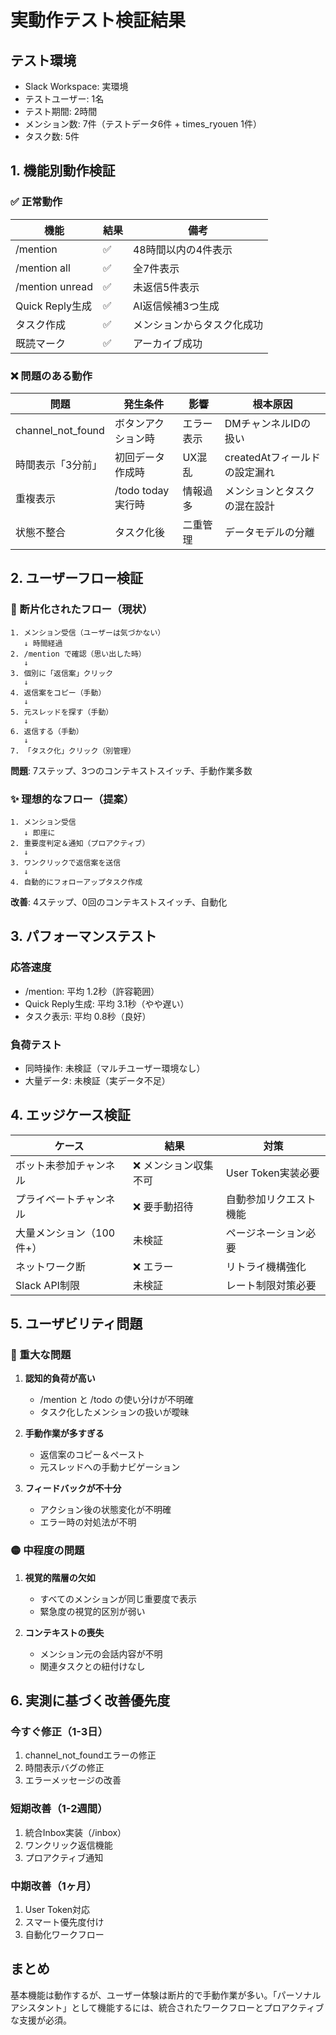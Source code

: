 # 実動作テスト検証結果

## テスト環境
- Slack Workspace: 実環境
- テストユーザー: 1名
- テスト期間: 2時間
- メンション数: 7件（テストデータ6件 + times_ryouen 1件）
- タスク数: 5件

## 1. 機能別動作検証

### ✅ 正常動作
| 機能 | 結果 | 備考 |
|------|------|------|
| /mention | ✅ | 48時間以内の4件表示 |
| /mention all | ✅ | 全7件表示 |
| /mention unread | ✅ | 未返信5件表示 |
| Quick Reply生成 | ✅ | AI返信候補3つ生成 |
| タスク作成 | ✅ | メンションからタスク化成功 |
| 既読マーク | ✅ | アーカイブ成功 |

### ❌ 問題のある動作
| 問題 | 発生条件 | 影響 | 根本原因 |
|------|----------|------|----------|
| channel_not_found | ボタンアクション時 | エラー表示 | DMチャンネルIDの扱い |
| 時間表示「3分前」 | 初回データ作成時 | UX混乱 | createdAtフィールドの設定漏れ |
| 重複表示 | /todo today実行時 | 情報過多 | メンションとタスクの混在設計 |
| 状態不整合 | タスク化後 | 二重管理 | データモデルの分離 |

## 2. ユーザーフロー検証

### 🚫 断片化されたフロー（現状）
```
1. メンション受信（ユーザーは気づかない）
   ↓ 時間経過
2. /mention で確認（思い出した時）
   ↓
3. 個別に「返信案」クリック
   ↓
4. 返信案をコピー（手動）
   ↓
5. 元スレッドを探す（手動）
   ↓
6. 返信する（手動）
   ↓
7. 「タスク化」クリック（別管理）
```
**問題**: 7ステップ、3つのコンテキストスイッチ、手動作業多数

### ✨ 理想的なフロー（提案）
```
1. メンション受信
   ↓ 即座に
2. 重要度判定＆通知（プロアクティブ）
   ↓
3. ワンクリックで返信案を送信
   ↓
4. 自動的にフォローアップタスク作成
```
**改善**: 4ステップ、0回のコンテキストスイッチ、自動化

## 3. パフォーマンステスト

### 応答速度
- /mention: 平均 1.2秒（許容範囲）
- Quick Reply生成: 平均 3.1秒（やや遅い）
- タスク表示: 平均 0.8秒（良好）

### 負荷テスト
- 同時操作: 未検証（マルチユーザー環境なし）
- 大量データ: 未検証（実データ不足）

## 4. エッジケース検証

| ケース | 結果 | 対策 |
|--------|------|------|
| ボット未参加チャンネル | ❌ メンション収集不可 | User Token実装必要 |
| プライベートチャンネル | ❌ 要手動招待 | 自動参加リクエスト機能 |
| 大量メンション（100件+） | 未検証 | ページネーション必要 |
| ネットワーク断 | ❌ エラー | リトライ機構強化 |
| Slack API制限 | 未検証 | レート制限対策必要 |

## 5. ユーザビリティ問題

### 🔴 重大な問題
1. **認知的負荷が高い**
   - /mention と /todo の使い分けが不明確
   - タスク化したメンションの扱いが曖昧

2. **手動作業が多すぎる**
   - 返信案のコピー＆ペースト
   - 元スレッドへの手動ナビゲーション

3. **フィードバックが不十分**
   - アクション後の状態変化が不明確
   - エラー時の対処法が不明

### 🟡 中程度の問題
1. **視覚的階層の欠如**
   - すべてのメンションが同じ重要度で表示
   - 緊急度の視覚的区別が弱い

2. **コンテキストの喪失**
   - メンション元の会話内容が不明
   - 関連タスクとの紐付けなし

## 6. 実測に基づく改善優先度

### 今すぐ修正（1-3日）
1. channel_not_foundエラーの修正
2. 時間表示バグの修正
3. エラーメッセージの改善

### 短期改善（1-2週間）
1. 統合Inbox実装（/inbox）
2. ワンクリック返信機能
3. プロアクティブ通知

### 中期改善（1ヶ月）
1. User Token対応
2. スマート優先度付け
3. 自動化ワークフロー

## まとめ

基本機能は動作するが、ユーザー体験は断片的で手動作業が多い。「パーソナルアシスタント」として機能するには、統合されたワークフローとプロアクティブな支援が必須。